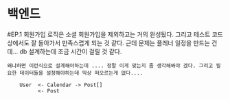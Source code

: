 # 백엔드

#EP.1
    회원가입 로직은 소셜 회원가입을 제외하고는 거의 완성됬다. 그리고 테스트 코드 상에서도 잘 돌아가서 만족스럽게 되는 것 같다. 근데 문제는 플레너 일정을 만드는 건데... db 설계하는데 조금 시간이 걸릴 것 같다.

    왜냐하면 이런식으로 설계해야하는데 .... 정말 이게 맞는지 좀 생각해봐야 겠다. 그리고 필요한 데이터들을 설정해야하는데 막상 떠오르는게 없다....

        User  <- Calendar -> Post[]
              <- Post

    
